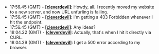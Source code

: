 * <a id="17:56.45">17:56.45 (GMT)</a> - __[[cleverdevil]](https://github.com/[cleverdevil])__: Howdy, all. I recently moved my website to a new server, and now URL unfurling is failing.
* <a id="17:56.45">17:56.45 (GMT)</a> - __[[cleverdevil]](https://github.com/[cleverdevil])__: I'm getting a 403 Forbidden whenever I hit the endpoint.
* <a id="17:56.45">17:56.45 (GMT)</a> - __[[cleverdevil]](https://github.com/[cleverdevil])__: Any ideas?
* <a id="18:04.22">18:04.22 (GMT)</a> - __[[cleverdevil]](https://github.com/[cleverdevil])__: Actually, that's when I hit it directly via CURL.
* <a id="18:04.29">18:04.29 (GMT)</a> - __[[cleverdevil]](https://github.com/[cleverdevil])__: I get a 500 error according to my browser.
